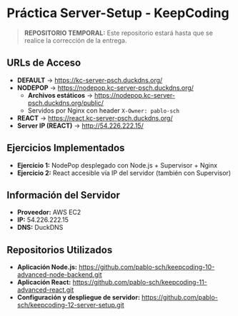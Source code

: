 # Práctica Server-Setup - KeepCoding

> **REPOSITORIO TEMPORAL:** Este repositorio estará hasta que se realice la corrección de la entrega.

## URLs de Acceso

- **DEFAULT** → https://kc-server-psch.duckdns.org/
- **NODEPOP** → https://nodepop.kc-server-psch.duckdns.org/
  - **Archivos estáticos** → https://nodepop.kc-server-psch.duckdns.org/public/
  - Servidos por Nginx con header `X-Owner: pablo-sch`
- **REACT** → https://react.kc-server-psch.duckdns.org/
- **Server IP (REACT)** → http://54.226.222.15/

## Ejercicios Implementados

- **Ejercicio 1:** NodePop desplegado con Node.js + Supervisor + Nginx
- **Ejercicio 2:** React accesible vía IP del servidor (también con Supervisor)

## Información del Servidor

- **Proveedor:** AWS EC2
- **IP:** 54.226.222.15
- **DNS:** DuckDNS

## Repositorios Utilizados

- **Aplicación Node.js:** https://github.com/pablo-sch/keepcoding-10-advanced-node-backend.git
- **Aplicación React:** https://github.com/pablo-sch/keepcoding-11-advanced-react.git
- **Configuración y despliegue de servidor:** https://github.com/pablo-sch/keepcoding-12-server-setup.git
